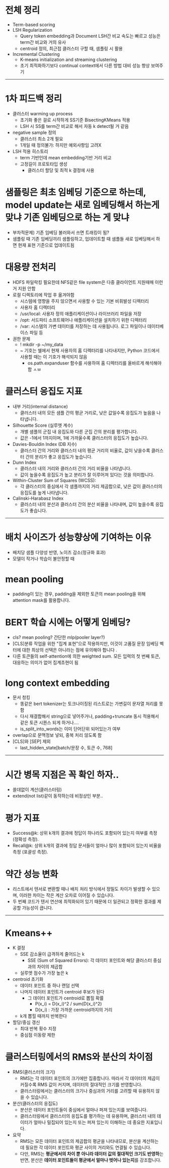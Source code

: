 # 전체 정리
- Term-based scoring
- LSH Regularization
  - Query token embedding과 Document LSH간 비교 속도는 빠르고 성능은 term간 비교와 거의 유사
  - centroid 정의, 최근접 클러스터 구할 때, 샘플링 시 활용
- Incremental Clustering
  - K-means initialization and streaming clustering
  - 초기 최적화하기보다 continual context에서 다른 방법 대비 성능 향상 보여주기

---

# 1차 피드백 정리
- 클러스터 warming up process
  - 초기화 좋은 걸로 시작하게 SS기준 BisectingKMeans 적용
  - LSH 시 SS를 term간 비교로 해서 자동 k detect될 거 같음
- negative sample 정의
  - 클러스터 최소 2개 필요
  - 1개일 때 정의불가: 하지만 예외사항임 고려X
- LSH 적용 히스토리
  - term 기반인데 mean embedding기반 거리 비교
  - 고정길이 프로토타입 생성
    - 클러스터 할당 및 최적 k 결정에 사용

# 샘플링은 최초 임베딩 기준으로 하는데, model update는 새로 임베딩해서 하는게 맞냐 기존 임베딩으로 하는 게 맞냐
- 부차적문제) 기존 임베딩 불러와서 쓰면 트래킹이 됨?
- 샘플링 때 기존 임베딩끼리 샘플링하고, 업데이트할 때 샘플들 새로 임베딩해서 하면 현재 표현 기준으로 업데이트됨


# 대용량 전처리
- HDFS 파일락킹 필요한데 NFS같은 file system은 다중 클라이언트 지원때매 이런거 지원 안함
- 로컬 디렉토리에 작업 후 옮겨야함
  - 시스템에 영향을 주지 않으면서 사용할 수 있는 기본 비휘발성 디렉터리
  - 사용자 홈 디렉터리
  - /usr/local: 사용자 정의 애플리케이션이나 라이브러리 파일을 저장
  - /opt: 서드파티 소프트웨어나 애플리케이션을 설치하기 위한 디렉터리
  - /var: 시스템의 가변 데이터를 저장하는 데 사용됩니다. 로그 파일이나 데이터베이스 파일 등
- 권한 문제
  - ! mkdir -p ~/my_data
  - ~ 기호는 쉘에서 현재 사용자의 홈 디렉터리를 나타내지만, Python 코드에서 사용할 때는 이 기호가 해석되지 않음
    -  os.path.expanduser 함수를 사용하여 홈 디렉터리를 올바르게 해석해야 함 ㅅㅂ


# 클러스터 응집도 지표 
- 내부 거리(internal distance)  
  - 클러스터 내의 모든 샘플 간의 평균 거리로, 낮은 값일수록 응집도가 높음을 나타냅니다.
- Silhouette Score (실루엣 계수)
  - 개별 샘플의 군집 내 응집도와 다른 군집 간의 분리를 평가합니다.
  - 값은 -1에서 1까지이며, 1에 가까울수록 클러스터의 응집도가 높습니다.
- Davies-Bouldin Index (DB 지수)
  - 클러스터 간의 거리와 클러스터 내의 평균 거리의 비율로, 값이 낮을수록 클러스터 간의 분리가 좋고 응집도가 높습니다.
- Dunn Index
  - 클러스터 내의 거리와 클러스터 간의 거리 비율을 나타냅니다.
  - 값이 높을수록 응집도가 높고 분리가 잘 이루어져 있다는 것을 의미합니다.
- Within-Cluster Sum of Squares (WCSS):
  - 각 클러스터의 중심에서 각 샘플까지의 거리 제곱합으로, 낮은 값이 클러스터의 응집도를 높게 나타냅니다.
- Calinski-Harabasz Index
  - 클러스터 내의 분산과 클러스터 간의 분산 비율을 나타내며, 값이 높을수록 응집도가 좋습니다.
 
---

# 배치 사이즈가 성능향상에 기여하는 이유
- 배치당 샘플 다양성 반영, 노이즈 감소(정규화 효과)
- 모델이 작거나 학습이 불안정할 때

# mean pooling
- padding이 있는 경우, padding을 제외한 토큰의 mean pooling을 위해 attention mask를 활용합니다.

# BERT 학습 시에는 어떻게 임베딩? 
- cls? mean pooling? 간단한 mlp(pooler layer?)
- [CLS]분류 작업을 위한 "집계 표현"으로 작용하지만, 이것이 고품질 문장 임베딩 벡터에 대한 최상의 선택은 아니라는 점에 유의해야 합니다 .
- 다른 토큰들의 self-attention에 의한 weighted sum. 모든 입력의 첫 번째 토큰, 대응하는 의미가 없어 집계쵸현이 됨

# long context embedding
- 문서 청킹
  - 똥같은 bert tokenizer는 토크나이징된 리스트로는 가변길이 문자열 처리를 못 함
  - 다시 재결합해서 string으로 넣어주거나, padding+truncate 동시 적용해서 같은 토큰 시퀀스 되게 하거나....
  - is_split_into_words는 이미 단어단위 되어있는가 여부
- overlap으로 문맥정보 넣되, 중복 처리 않도록 함
- [CLS]와 [SEP] 제외
  - last_hidden_state[batch/문장 수, 토큰 수, 768]
 
---
# 시간 병목 지점은 꼭 확인 하자..
- 쓸데없이 계산(클러스터링)
- extend(not list)같이 동작하는데 비정상인 부분..

# 평가 지표
- Success@k: 상위 k개의 결과에 정답이 하나라도 포함되어 있는지 여부를 측정 (정확성 측정).
- Recall@k: 상위 k개의 결과에 정답 문서들이 얼마나 많이 포함되어 있는지 비율을 측정 (포괄성 측정).


# 약간 성능 변화
- 리스트에서 텐서로 변환할 때나 배치 처리 방식에서 정밀도 차이가 발생할 수 있으며, 이러한 차이는 작은 계산 오차로 이어질 수 있습니다.
- 두 번째 코드가 텐서 연산에 최적화되어 있기 때문에 더 일관되고 정확한 결과를 제공할 가능성이 큽니다.

--- 

# Kmeans++
- K 결정
  - SSE 감소율이 급격하게 줄어드는 k
    - SSE (Sum of Squared Errors): 각 데이터 포인트와 해당 클러스터 중심과의 차이의 제곱합
  - 실루엣 점수가 가장 높은 k 
- centroid 초기화
  - 데이터 포인트 중 하나 랜덤 선택
  - 나머지 데이터 포인트가 centroid 후보가 된다
    - 그 데이터 포인트가 centroid로 뽑힐 확률
      - P(x_i) = D(x_i)^2 / sum(D(x_i)^2)
      - D(x_i) : 가장 가까운 centroid까지의 거리
  - k개 뽑힐 때까지 반복한다 
- 할당/중심 갱신
  - 최대 반복 횟수 지정
  - 중심점 이동량 제한
 
# 클러스터링에서의 RMS와 분산의 차이점
- RMS(클러스터의 크기)
  - RMS는 각 데이터 포인트의 크기에만 집중합니다. 따라서 각 데이터의 제곱이 커질수록 RMS 값이 커지며, 데이터의 절대적인 크기를 반영합니다.
  - 클러스터링에서는 클러스터의 크기나 중심과의 거리를 고려할 때 유용하지 않을 수 있습니다.
- 분산(클러스터의 응집도)
  - 분산은 데이터 포인트들이 중심에서 얼마나 퍼져 있는지를 보여줍니다.
  - 클러스터링에서 클러스터의 응집도를 평가하는 데 유용하며, 클러스터 내의 데이터가 얼마나 밀집되어 있는지 또는 퍼져 있는지 이해하는 데 중요한 지표입니다.
- 요약
  - RMS는 모든 데이터 포인트의 제곱합의 평균을 나타내므로, 분산을 계산하는 데 필요한 각 데이터 포인트와 평균 사이의 거리와도 연결될 수 있습니다.
  - 다만, RMS는 **평균에서의 차이 뿐 아니라 데이터 값의 절대적인 크기도 반영하**는 반면, 분산은 **데이터 포인트들이 평균에서 얼마나 벗어나 있는지**를 강조합니다.
